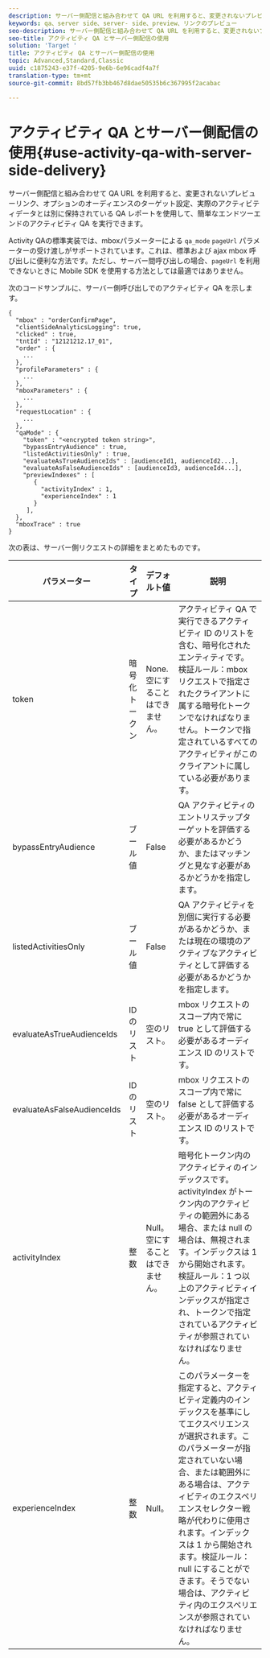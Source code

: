 ```yaml
---
description: サーバー側配信と組み合わせて QA URL を利用すると、変更されないプレビューリンク、オプションのオーディエンスのターゲット設定、実際のアクティビティデータとは別に保持されている QA レポートを使用して、簡単なエンドツーエンドのアクティビティ QA を実行できます。
keywords: qa、server side、server- side、preview、リンクのプレビュー
seo-description: サーバー側配信と組み合わせて QA URL を利用すると、変更されないプレビューリンク、オプションのオーディエンスのターゲット設定、実際のアクティビティデータとは別に保持されている QA レポートを使用して、簡単なエンドツーエンドのアクティビティ QA を実行できます。
seo-title: アクティビティ QA とサーバー側配信の使用
solution: 'Target '
title: アクティビティ QA とサーバー側配信の使用
topic: Advanced,Standard,Classic
uuid: c1875243-e37f-4205-9e6b-6e96cadf4a7f
translation-type: tm+mt
source-git-commit: 8bd57fb3bb467d8dae50535b6c367995f2acabac

---
```



# アクティビティ QA とサーバー側配信の使用{#use-activity-qa-with-server-side-delivery}

サーバー側配信と組み合わせて QA URL を利用すると、変更されないプレビューリンク、オプションのオーディエンスのターゲット設定、実際のアクティビティデータとは別に保持されている QA レポートを使用して、簡単なエンドツーエンドのアクティビティ QA を実行できます。

Activity QAの標準実装では、mboxパラメーターによる `qa_mode` `pageUrl` パラメーターの受け渡しがサポートされています。これは、標準および ajax mbox 呼び出しに便利な方法です。ただし、サーバー間呼び出しの場合、`pageUrl` を利用できないときに Mobile SDK を使用する方法としては最適ではありません。

次のコードサンプルに、サーバー側呼び出しでのアクティビティ QA を示します。

```
{
  "mbox" : "orderConfirmPage",
  "clientSideAnalyticsLogging": true,
  "clicked" : true,
  "tntId" : "12121212.17_01",
  "order" : {
    ...
  },
  "profileParameters" : {
    ...
  },
  "mboxParameters" : {
    ...
  },
  "requestLocation" : {
    ...
  },
  "qaMode" : {
    "token" : "<encrypted token string>",
    "bypassEntryAudience" : true,
    "listedActivitiesOnly" : true,
    "evaluateAsTrueAudienceIds" : [audienceId1, audienceId2...],
    "evaluateAsFalseAudienceIds" : [audienceId3, audienceId4...],
    "previewIndexes" : [
       {
         "activityIndex" : 1,
         "experienceIndex" : 1
       }
     ],
  },
  "mboxTrace" : true
}
```

次の表は、サーバー側リクエストの詳細をまとめたものです。

| パラメーター | タイプ | デフォルト値 | 説明 |
|--- |--- |--- |--- |
| token | 暗号化トークン | None.<br>空にすることはできません。 | アクティビティ QA で実行できるアクティビティ ID のリストを含む、暗号化されたエンティティです。<br>検証ルール：mbox リクエストで指定されたクライアントに属する暗号化トークンでなければなりません。トークンで指定されているすべてのアクティビティがこのクライアントに属している必要があります。 |
| bypassEntryAudience | ブール値 | False | QA アクティビティのエントリステップターゲットを評価する必要があるかどうか、またはマッチングと見なす必要があるかどうかを指定します。 |
| listedActivitiesOnly | ブール値 | False | QA アクティビティを別個に実行する必要があるかどうか、または現在の環境のアクティブなアクティビティとして評価する必要があるかどうかを指定します。 |
| evaluateAsTrueAudienceIds | ID のリスト | 空のリスト。 | mbox リクエストのスコープ内で常に true として評価する必要があるオーディエンス ID のリストです。 |
| evaluateAsFalseAudienceIds | ID のリスト | 空のリスト。 | mbox リクエストのスコープ内で常に false として評価する必要があるオーディエンス ID のリストです。 |
| activityIndex | 整数 | Null。<br>空にすることはできません。 | 暗号化トークン内のアクティビティのインデックスです。activityIndex がトークン内のアクティビティの範囲外にある場合、または null の場合は、無視されます。インデックスは 1 から開始されます。<br>検証ルール：1 つ以上のアクティビティインデックスが指定され、トークンで指定されているアクティビティが参照されていなければなりません。 |
| experienceIndex | 整数 | Null。 | このパラメーターを指定すると、アクティビティ定義内のインデックスを基準にしてエクスペリエンスが選択されます。このパラメーターが指定されていない場合、または範囲外にある場合は、アクティビティのエクスペリエンスセレクター戦略が代わりに使用されます。インデックスは 1 から開始されます。検証ルール：null にすることができます。そうでない場合は、アクティビティ内のエクスペリエンスが参照されていなければなりません。 |